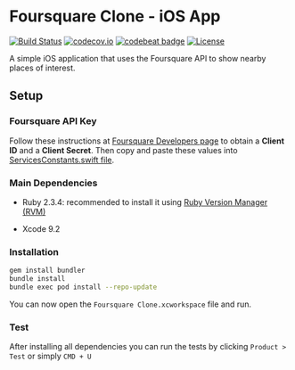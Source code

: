 # Foursquare Clone - iOS App

[![Build Status](https://travis-ci.org/fabiothiroki/foursquare-clone-ios.svg?branch=master)](https://travis-ci.org/fabiothiroki/foursquare-clone-ios)
[![codecov.io](https://img.shields.io/codecov/c/github/fabiothiroki/foursquare-clone-ios.svg)](https://codecov.io/gh/fabiothiroki/foursquare-clone-ios)
[![codebeat badge](https://codebeat.co/badges/87d1b8fd-5cf9-433b-b486-62d80a0863e9)](https://codebeat.co/projects/github-com-fabiothiroki-foursquare-clone-ios-master)
[![License](https://img.shields.io/badge/license-MIT-blue.svg?style=flat)](https://github.com/fabiothiroki/foursquare-clone-ios/blob/master/LICENSE)

A simple iOS application that uses the Foursquare API to show nearby places of interest.

## Setup

### Foursquare API Key

Follow these instructions at [Foursquare Developers page](https://developer.foursquare.com/docs/api/getting-started) to obtain a **Client ID** and a **Client Secret**.
Then copy and paste these values into [ServicesConstants.swift file](https://github.com/fabiothiroki/foursquare-clone-ios/blob/master/Foursquare%20Clone/Services/ServicesConstants.swift).

### Main Dependencies

* Ruby 2.3.4: recommended to install it using [Ruby Version Manager (RVM)](https://rvm.io/)

* Xcode 9.2

### Installation

```sh
gem install bundler
bundle install
bundle exec pod install --repo-update
```

You can now open the `Foursquare Clone.xcworkspace` file and run.

### Test

After installing all dependencies you can run the tests by clicking `Product > Test` or simply `CMD + U`